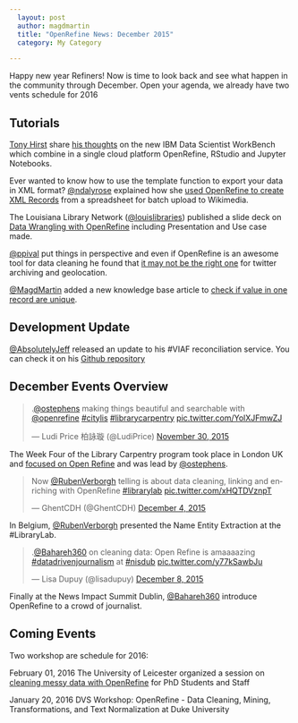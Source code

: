 ```yaml
---
  layout: post
  author: magdmartin
  title: "OpenRefine News: December 2015"
  category: My Category

---
```


Happy new year Refiners! Now is time to look back and see what happen in the community through December. Open your agenda, we already have two  vents schedule for 2016

## Tutorials 

[Tony Hirst](http://twitter.com/psychemedia) share [his thoughts](http://blog.ouseful.info/2015/12/18/ibm-datascientistworkbench-openrefine-rstudio-jupyter-notebooks/) on the new IBM Data Scientist WorkBench which combine in a single cloud platform OpenRefine, RStudio and Jupyter Notebooks.


Ever wanted to know how to use the template function to export your data in XML format? [@ndalyrose](https://twitter.com/ndalyrose) explained how she [used OpenRefine to create XML Records](https://t.co/ipHhvkuDom) from a spreadsheet for batch upload to Wikimedia. 


The Louisiana Library Network ([@louislibraries](http://twitter.com/louislibraries)) published a slide deck on [Data Wrangling with OpenRefine](https://t.co/ahLOkL5NNP) including Presentation and Use case made.


[@ppival](http://twitter.com/ppival) put things in perspective and even if OpenRefine is an awesome tool for data cleaning he found that [it may not be the right one](http://distlib.blogs.com/distlib/2015/12/open-refine-not-the-right-tool-for-this-job-twitter-archiving-and-geolocation.html) for twitter archiving and geolocation.
 
[@MagdMartin](https://twitter.com/MagdMartin) added a new knowledge base article to [check if value in one record are unique](https://t.co/gPDWX6O9fa).



## Development Update

[@AbsolutelyJeff](http://twitter.com/AbsolutelyJeff) released an update to his #VIAF reconciliation service. You can check it on his [Github repository](https://t.co/LVSaeTKfst)


## December Events Overview


<blockquote class="twitter-tweet" lang="en"><p lang="en" dir="ltr">.<a href="https://twitter.com/ostephens">@ostephens</a> making things beautiful and searchable with <a href="https://twitter.com/OpenRefine">@openrefine</a> <a href="https://twitter.com/hashtag/citylis?src=hash">#citylis</a> <a href="https://twitter.com/hashtag/librarycarpentry?src=hash">#librarycarpentry</a> <a href="https://t.co/YolXJFmwZJ">pic.twitter.com/YolXJFmwZJ</a></p>&mdash; Ludi Price 柏詠璇 (@LudiPrice) <a href="https://twitter.com/LudiPrice/status/671394348072869888">November 30, 2015</a></blockquote>
<script async src="//platform.twitter.com/widgets.js" charset="utf-8"></script>

The Week Four of the Library Carpentry program took place in London UK and [focused on Open Refine](https://github.com/LibraryCarpentry/week-four-library-carpentry) and was lead by [@ostephens](https://twitter.com/ostephens). 


<blockquote class="twitter-tweet" lang="en"><p lang="en" dir="ltr">Now <a href="https://twitter.com/RubenVerborgh">@RubenVerborgh</a> telling is about data cleaning, linking and enriching with OpenRefine <a href="https://twitter.com/hashtag/librarylab?src=hash">#librarylab</a> <a href="https://t.co/xHQTDVznpT">pic.twitter.com/xHQTDVznpT</a></p>&mdash; GhentCDH (@GhentCDH) <a href="https://twitter.com/GhentCDH/status/672764217582338048">December 4, 2015</a></blockquote>
<script async src="//platform.twitter.com/widgets.js" charset="utf-8"></script>

In Belgium, [@RubenVerborgh](http://twitter.com/RubenVerborgh) presented the Name Entity Extraction at the #LibraryLab.


<blockquote class="twitter-tweet" lang="en"><p lang="en" dir="ltr">.<a href="https://twitter.com/Bahareh360">@Bahareh360</a> on cleaning data: Open Refine is amaaaazing <a href="https://twitter.com/hashtag/datadrivenjournalism?src=hash">#datadrivenjournalism</a> at <a href="https://twitter.com/hashtag/nisdub?src=hash">#nisdub</a> <a href="https://t.co/y77kSawbJu">pic.twitter.com/y77kSawbJu</a></p>&mdash; Lisa Dupuy (@lisadupuy) <a href="https://twitter.com/lisadupuy/status/674238863045431296">December 8, 2015</a></blockquote>
<script async src="//platform.twitter.com/widgets.js" charset="utf-8"></script>

Finally at the News Impact Summit Dublin, [@Bahareh360](http://twitter.com/Bahareh360) introduce OpenRefine to a crowd of journalist. 

## Coming Events

Two workshop are schedule for 2016:

February 01, 2016 The University of Leicester organized a session on [cleaning messy data with OpenRefine](https://t.co/QSNzWIH3Zq) for PhD Students and Staff 

January 20, 2016 DVS Workshop: OpenRefine - Data Cleaning, Mining, Transformations, and Text Normalization at Duke University
